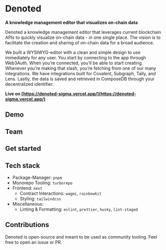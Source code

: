 # Denoted

**A knowledge management editor that visualizes on-chain data**

Denoted a knowledge management editor that leverages current blockchain APIs to quickly visualize on-chain data - in one single place. The vision is to facilitate the creation and sharing of on-chain data for a broad audience.

We built a WYSIWYG-editor with a clean and simple design to use immediately for any user. You start by connecting to the app through Web3Auth. When you’re connected, you’ll be able to start creating. Whenever you’re making that slash, you’re fetching from one of our many integrations. We have integrations built for Covalent, Subgraph, Tally, and Lens. Lastly, the data is saved and retrieved in ComposeDB through your decentralized identifier. 


**Live on [https://denoted-sigma.vercel.app/](https://denoted-sigma.vercel.app/)**

## Demo
## Team
## Get started
## Tech stack
- Package-Manager: `pnpm`
- Monorepo Tooling: `turborepo`
- Frontend: `next`
  - Contract Interactions: `wagmi`, `rainbowkit`
  - Styling: `tailwindcss`
- Miscellaneous:
  - Linting & Formatting: `eslint`, `prettier`, `husky`, `lint-staged`

## Contributions

Denoted is open-source and meant to be used as community tooling. Feel free to open an issue or PR.
